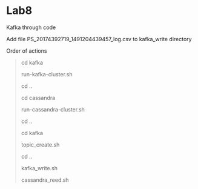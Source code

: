 # Lab8
Kafka through code

Add file PS_20174392719_1491204439457_log.csv to kafka_write directory

Order of actions

> cd kafka
> 
> run-kafka-cluster.sh
> 
>  cd ..
>  
>  cd cassandra
>  
>  run-cassandra-cluster.sh
>  
>  cd ..
>  
>  cd kafka
>
> topic_create.sh
> 
> cd ..
> 
> kafka_write.sh
> 
> cassandra_reed.sh

